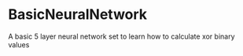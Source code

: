 # BasicNeuralNetwork
A basic 5 layer neural network set to learn how to calculate xor binary values
